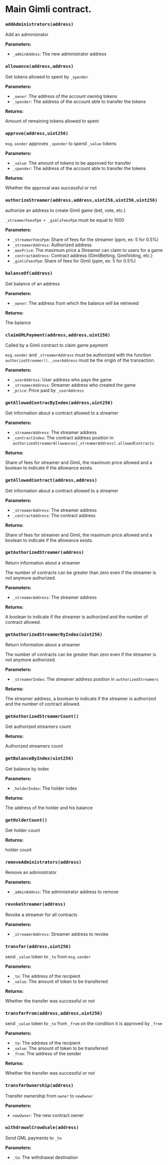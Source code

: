 # Main Gimli contract.

### `addAdministrators(address)`

Add an administrator

**Parameters:**

  - `_adminAddess`: The new administrator address

### `allowance(address,address)`

Get tokens allowed to spent by `_spender`

**Parameters:**

  - `_owner`: The address of the account owning tokens
  - `_spender`: The address of the account able to transfer the tokens

**Returns:**

Amount of remaining tokens allowed to spent

### `approve(address,uint256)`

`msg.sender` approves `_spender` to spend `_value` tokens

**Parameters:**

  - `_value`: The amount of tokens to be approved for transfer
  - `_spender`: The address of the account able to transfer the tokens

**Returns:**

Whether the approval was successful or not

### `authorizeStreamer(address,address,uint256,uint256,uint256)`

authorize an address to create Gimli game (bet, vote, etc.)

`_streamerFeesPpm + _gimliFeesPpm` must be equal to 1000

**Parameters:**

  - `_streamerFeesPpm`: Share of fees for the streamer (ppm, ex: 5 for 0.5%)
  - `_streamerAddress`: Authorized address
  - `_maxPrice`: The maximum price a Streamer can claim to users for a game
  - `_contractAddress`: Contract address (GimliBetting, GimliVoting, etc.)
  - `_gimliFeesPpm`: Share of fees for Gimli (ppm, ex: 5 for 0.5%)

### `balanceOf(address)`

Get balance of an address

**Parameters:**

  - `_owner`: The address from which the balance will be retrieved

**Returns:**

The balance

### `claimGMLPayment(address,address,uint256)`

Called by a Gimli contract to claim game payment

`msg.sender` and `_streamerAddress` must be authorized with the function `authorizeStreamer()`. `_userAddress` must be the origin of the transaction.

**Parameters:**

  - `_userAddress`: User address who pays the game
  - `_streamerAddress`: Streamer address who created the game
  - `_price`: Price paid by `_userAddress`

### `getAllowedContracByIndex(address,uint256)`

Get information about a contract allowed to a streamer

**Parameters:**

  - `_streamerAddress`: The streamer address
  - `_contractIndex`: The contract address position in `authorizedStreamerAllowances[_streamerAddress].allowedContracts`

**Returns:**

Share of fees for streamer and Gimli, the maximum price allowed and a boolean to indicate if the allowance exists.

### `getAllowedContract(address,address)`

Get information about a contract allowed to a streamer

**Parameters:**

  - `_streamerAddress`: The streamer address
  - `_contractAddress`: The contract address

**Returns:**

Share of fees for streamer and Gimli, the maximum price allowed and a boolean to indicate if the allowance exists.

### `getAuthorizedStreamer(address)`

Return information about a streamer

The number of contracts can be greater than zero even if the streamer is not anymore authorized.

**Parameters:**

  - `_streamerAddress`: The streamer address

**Returns:**

A boolean to indicate if the streamer is authorized and the number of contract allowed.

### `getAuthorizedStreamerByIndex(uint256)`

Return information about a streamer

The number of contracts can be greater than zero even if the streamer is not anymore authorized.

**Parameters:**

  - `_streamerIndex`: The streamer address position in `authorizedStreamers`

**Returns:**

The streamer address, a boolean to indicate if the streamer is authorized and the number of contract allowed.

### `getAuthorizedStreamerCount()`

Get authorized streamers count

**Returns:**

Authorized streamers count

### `getBalanceByIndex(uint256)`

Get balance by index

**Parameters:**

  - `_holderIndex`: The holder index

**Returns:**

The address of the holder and his balance

### `getHolderCount()`

Get holder count

**Returns:**

holder count

### `removeAdministrators(address)`

Remove an administrator

**Parameters:**

  - `_adminAddess`: The administrator address to remove

### `revokeStreamer(address)`

Revoke a streamer for all contracts

**Parameters:**

  - `_streamerAddress`: Streamer address to revoke

### `transfer(address,uint256)`

send `_value` token to `_to` from `msg.sender`

**Parameters:**

  - `_to`: The address of the recipient
  - `_value`: The amount of token to be transferred

**Returns:**

Whether the transfer was successful or not

### `transferFrom(address,address,uint256)`

send `_value` token to `_to` from `_from` on the condition it is approved by `_from`

**Parameters:**

  - `_to`: The address of the recipient
  - `_value`: The amount of token to be transferred
  - `_from`: The address of the sender

**Returns:**

Whether the transfer was successful or not

### `transferOwnership(address)`

Transfer ownership from `owner` to `newOwner`

**Parameters:**

  - `newOwner`: The new contract owner

### `withdrawalCrowdsale(address)`

Send GML payments  to `_to`

**Parameters:**

  - `_to`: The withdrawal destination

